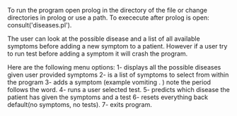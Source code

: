 To run the program open prolog in the directory of the file or 
change directories in prolog or use a path. 
To exececute after prolog is open:
consult('diseases.pl').

The user can look at the possible disease and a list of all 
available symptoms before adding a new symptom to a patient. 
However if a user try to run test before adding a symptom it will 
crash the program. 

Here are the following menu options:
1- displays all the possible diseases given user provided symptoms 
2- is a list of symptoms to select from within the program
3- adds a symptom (example vomiting . ) note the period follows the word.
4- runs a user selected test.
5- predicts which disease the patient has given the symptoms and a test
6- resets everything back default(no symptoms, no tests). 
7- exits program.  

